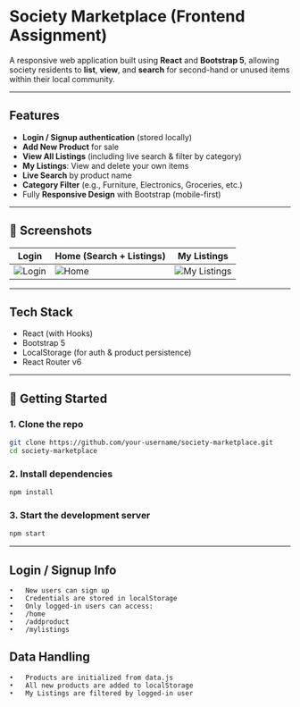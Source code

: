 #  Society Marketplace (Frontend Assignment)

A responsive web application built using **React** and **Bootstrap 5**, allowing society residents to **list**, **view**, and **search** for second-hand or unused items within their local community.

---

##  Features

-  **Login / Signup authentication** (stored locally)
-  **Add New Product** for sale
-  **View All Listings** (including live search & filter by category)
-  **My Listings**: View and delete your own items
-  **Live Search** by product name
-  **Category Filter** (e.g., Furniture, Electronics, Groceries, etc.)
-  Fully **Responsive Design** with Bootstrap (mobile-first)

---
## 📸 Screenshots

| Login | Home (Search + Listings) | My Listings |
|-------|--------------------------|-------------|
| ![Login](./screenshots/login.png) | ![Home](./screenshots/home.png) | ![My Listings](./screenshots/mylistings.png) |

---

##  Tech Stack

-  React (with Hooks)
-  Bootstrap 5
-  LocalStorage (for auth & product persistence)
-  React Router v6
 ---

## 🚀 Getting Started

### 1. Clone the repo
```bash
git clone https://github.com/your-username/society-marketplace.git
cd society-marketplace
```
### 2. Install dependencies
```bash
npm install
  ```
### 3. Start the development server
```bash
npm start
```
---
##  Login / Signup Info
	•	New users can sign up
	•	Credentials are stored in localStorage
	•	Only logged-in users can access:
	•	/home
	•	/addproduct
	•	/mylistings
## Data Handling
	•	Products are initialized from data.js
	•	All new products are added to localStorage
	•	My Listings are filtered by logged-in user
## 
